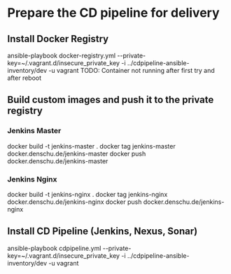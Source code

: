 # Prepare the CD pipeline for delivery

## Install Docker Registry
ansible-playbook docker-registry.yml --private-key=~/.vagrant.d/insecure_private_key -i ../cdpipeline-ansible-inventory/dev -u vagrant
TODO: Container not running after first try and after reboot

## Build custom images and push it to the private registry

### Jenkins Master
docker build -t jenkins-master .
docker tag jenkins-master docker.denschu.de/jenkins-master
docker push docker.denschu.de/jenkins-master

### Jenkins Nginx
docker build -t jenkins-nginx .
docker tag jenkins-nginx docker.denschu.de/jenkins-nginx
docker push docker.denschu.de/jenkins-nginx

## Install CD Pipeline (Jenkins, Nexus, Sonar)
ansible-playbook cdpipeline.yml --private-key=~/.vagrant.d/insecure_private_key -i ../cdpipeline-ansible-inventory/dev -u vagrant
